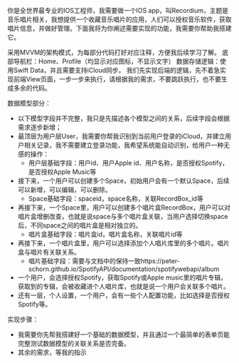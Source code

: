 你是全世界最专业的IOS工程师，我需要做一个IOS app，叫Recordium，主题是音乐唱片相关，我想提供一个收藏音乐唱片的应用，人们可以授权音乐软件，获取唱片信息，并做好管理。下面我将为你阐述需要实现的功能，我需要你帮助我搭建它。

采用MVVM的架构模式，为每部分代码打好对应注释，方便我后续学习了解。
底部导航栏：Home、Profile（均显示对应图标，不显示文字）
数据存储逻辑：使用Swift Data，并且需要支持iCloud同步。
我们先实现后端的逻辑，先不着急实现前端View页面，一步一步来执行，请根据我的需求，不要跳跃执行，也不要生成多余的代码。

数据模型部分：
- 以下模型字段并不完整，我只是先描述各个模型之间的关系，后续字段会根据需求逐步新增；
- 最顶层为用户层User，我需要你帮我识别到当前用户登录的iCloud，并建立用户相关记录，我不需要建立登录功能，我希望系统能自动识别，给用户一种无感的操作：
  - 用户层基础字段：用户id、用户Apple id、用户名称，是否授权Spotify，是否授权Apple Music等
- 接下来，一个用户可以创建多个Space，初始用户会有一个默认Space，后续可以新增，可以编辑，可以删除。
  - Space基础字段：spaceid，space名称，关联RecordBox_id等
- 再接下来，一个Space里，用户可以创建多个唱片盒RecordBox，用户可以对唱片盒增删改查，也就是说space与多个唱片盒关联，当用户选择切换space后，不同space之间的唱片盒是相对独立的。
  - 唱片盒基础字段：唱片盒id，唱片盒名称，关联唱片id等
- 再接下来，一个唱片盒里，用户可以选择添加个人唱片库里的多个唱片。唱片盒与唱片有关联关系。
  - 唱片基础字段：需要与文档中的保持一致https://peter-schorn.github.io/SpotifyAPI/documentation/spotifywebapi/album
- 一个用户，会选择授权Spotify，获取Spotify或Apple music里的唱片专辑，获取到的专辑，会被收藏进个人唱片库，也就是说一个用户会关联多个唱片。
- 还有一层，个人设置，一个用户，会有一些个人配置功能，比如选择是否授权Spotify等。

实现步骤：
- 我需要你先帮我搭建好一个基础的数据模型，并且通过一个最简单的表单页能完整测试数据模型的关联关系是否完备。
- 其余的需求，等我的指示
